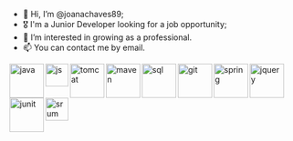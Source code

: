 - 👋 Hi, I’m @joanachaves89;
- 🎖 I'm a Junior Developer looking for a job opportunity;
- 👀 I’m interested in growing as a professional.
- 📫 You can contact me by email.

<img src="https://logowik.com/content/uploads/images/java1655.logowik.com.webp" alt="java" align="left" width="60px"/>
<img src="https://p92.hu/binaries/content/gallery/p92website/technologies/htmlcssjs-overview.png" align="left" alt="js" width="40px"/>
<img src="https://webhostinggeeks.com/blog/wp-content/uploads/2023/05/Apache-Tomcat-Web-Server.png" alt="tomcat" align="left" width="60px"/>
<img src="https://logowik.com/content/uploads/images/maven-apache3537.jpg" alt="maven" align="left" width="60px"/>
<img src="https://cdn1.vectorstock.com/i/1000x1000/77/30/sql-database-icon-logo-design-ui-or-ux-app-vector-17507730.jpg" alt="sql" align="left" width="60px"/>
<img src="https://www.eewee.fr/wp-content/uploads/2015/06/git.jpg" alt="git" align="left" width="60px"/>
<img src="https://www.vectorlogo.zone/logos/springio/springio-ar21.png" alt="spring" align="left" width="60px"/>
<img src="https://www.seekpng.com/png/detail/141-1416157_jquery-png.png" alt="jquery" align="left" width="60px"/>
<img src="https://nipafx.dev/static/23189f1e22678ee47bbc308aebf25d6d/47126/junit-lambda.png" alt="junit" align="left" width="60px"/>
<img src="https://media.licdn.com/dms/image/C4E12AQGLgHQJ-p-pGA/article-cover_image-shrink_600_2000/0/1647279936820?e=2147483647&v=beta&t=XdkKGFZ_Ueky7jRxq7qndneCje7Xu3pOaGsST6ETTPg" alt="srum" align="left" width="40px"/>
